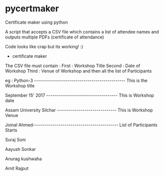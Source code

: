 pycertmaker
======

Certificate maker using python

A script that accepts a CSV file which contains a list of attendee names and outputs multiple PDFs (certificate of attendance)

Code looks like crap  but its working! :)
- certificate maker



The CSV file must contain :
First : Workshop Title
Second : Date of Workshop
Third : Venue of Workshop
and then all the list of Participants

eg :
Python-3 ---------------------------------------------- This is the Workshop title

September 15' 2017 ------------------------------------ This is Workshop date

Assam University Silchar ------------------------------ This is Workshop Venue

Joinal Ahmed------------------------------------------- List of Participants Starts

Suraj Soni

Aayush Sonkar

Anurag kushwaha

Amit Rajput





